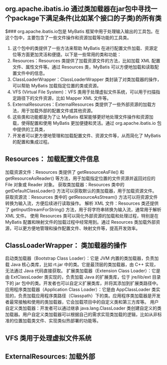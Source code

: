 ## org.apache.ibatis.io  通过类加载器在jar包中寻找一个package下满足条件(比如某个接口的子类)的所有类

$### org.apache.ibatis.io包是 MyBatis 框架中用于处理输入输出的工具包。在这个包中，主要包含了一些文件操作和资源加载等功能的工具类。
1. 这个包中的类提供了一些方法来帮助 MyBatis 在进行配置文件加载、资源定位等方面更加灵活和便捷。以下是一些常用的类和功能：
2. Resources：Resources 类提供了加载资源文件的方法，比如加载 XML 配置文件、属性文件等。通过 Resources 类，MyBatis 可以方便地加载和读取配置文件中的信息。
3. ClassLoaderWrapper：ClassLoaderWrapper 类封装了对类加载器的操作，可以帮助 MyBatis 加载指定位置的类或资源。
4. VFS (Virtual File System)：VFS 类用于处理虚拟文件系统，可以用于扫描指定路径下的文件资源，比如 Mapper XML 文件等。
5. ExternalResources：ExternalResources 类提供了一些外部资源的加载方法，用于加载外部的配置文件或其他资源。
6. 这些类和功能都是为了让 MyBatis 框架能够更好地处理文件操作和资源加载，使得配置和使用 MyBatis 更加便捷和灵活。通过 org.apache.ibatis.io 包中提供的工具类，
7. 开发者可以更方便地管理和加载配置文件、资源文件等，从而简化了 MyBatis 的配置和集成过程。

## Resources： 加载配置文件信息
加载资源文件：Resources 类提供了 getResourceAsFile() 和 getResourceAsReader() 等方法，用于加载指定位置的文件资源并返回对应的 File 对象或 Reader 对象。
获取类加载器：Resources 类中的 getDefaultClassLoader() 方法可以获取默认的类加载器，用于加载资源文件。
获取资源流：Resources 类中的 getResourceAsStream() 方法可以将资源文件转换为输入流，方便后续进行读取操作。
解析 XML 文件：Resources 类还提供了 getInputStreamForString() 方法，用于将字符串转换为输入流，通常用于解析 XML 文件。
使用 Resources 类可以简化外部资源的加载和处理过程，特别是在 MyBatis 配置和映射文件的加载过程中经常用到。通过 Resources 类加载外部资源，可以更方便地管理和操作配置文件、映射文件等，提高开发效率。

## ClassLoaderWrapper： 类加载器的操作
启动类加载器（Bootstrap Class Loader）：它是 JVM 内置的类加载器，负责加载 Java 核心类库，比如 rt.jar 中的类。它是最顶层的类加载器，由 C++ 实现，无法通过 Java 代码直接获取。
扩展类加载器（Extension Class Loader）：它是由 ExtClassLoader 类实现的，负责加载 Java 的扩展类库，位于 jre/lib/ext 目录下的 jar 包中的类。开发者也可以自定义扩展类库，并将其添加到扩展类路径中。
应用程序类加载器（Application Class Loader）：它是由 AppClassLoader 类实现的，负责加载应用程序类路径（Classpath）下的类。应用程序类加载器是开发者最常接触和使用的类加载器，它会加载项目中的自定义类和第三方库等。
用户自定义类加载器：开发者可以通过继承 java.lang.ClassLoader 类创建自定义的类加载器。用户自定义类加载器可以根据自己的需求实现类加载的逻辑，比如从非标准的位置加载类文件、实现类似热部署的功能等。

## VFS 类用于处理虚拟文件系统

## ExternalResources: 加载外部
